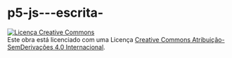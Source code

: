 # p5-js---escrita-
<a rel="license" href="http://creativecommons.org/licenses/by-nd/4.0/"><img alt="Licença Creative Commons" style="border-width:0" src="https://i.creativecommons.org/l/by-nd/4.0/88x31.png" /></a><br />Este obra está licenciado com uma Licença <a rel="license" href="http://creativecommons.org/licenses/by-nd/4.0/">Creative Commons Atribuição-SemDerivações 4.0 Internacional</a>.

